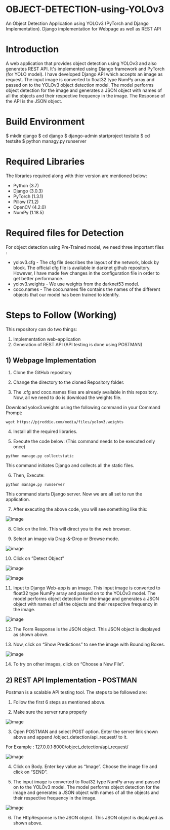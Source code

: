 # OBJECT-DETECTION-using-YOLOv3
An Object Detection Application using YOLOv3 (PyTorch and Django Implementation).
Django implementation for Webpage as well as REST API

# Introduction

A web application that provides object detection using YOLOv3 and also generates REST API. It's implemented using Django framework and PyTorch (for YOLO model).
I have developed Django API which accepts an image as request. The input image is converted to float32 type NumPy array and passed on to the YOLOv3 object detection model. The model performs object detection for the image and generates a JSON object with names of all the objects and their respective frequency in the image. The Response of the API is the JSON object.

# Build Environment
$ mkdir django
$ cd django
$ django-admin startproject testsite
$ cd testsite
$ python managy.py runserver


# Required Libraries

The libraries required along with thier version are mentioned below:
* Python  (3.7)
* Django  (3.0.3)
* PyTorch (1.3.1)
* Pillow  (7.1.2)
* OpenCV  (4.2.0)
* NumPy   (1.18.5)

# Required files for Detection

For object detection using Pre-Trained model, we need three important files :
* yolov3.cfg - The cfg file describes the layout of the network, block by block. The official cfg file is available in darknet github repository. However, I have made few changes in the configuration file in order to get better performance.
* yolov3.weights - We use weights from the darknet53 model.
* coco.names - The coco.names file contains the names of the different objects that our model has been trained to identify.

# Steps to Follow (Working)

This repository can do two things:
1. Implementation web-application
2. Generation of REST API (API testing is done using POSTMAN)

##	1) Webpage Implementation

1.	Clone the GitHub repository

2. Change the directory to the cloned Repository folder.

3.	The .cfg and coco.names files are already available in this repository. Now, all we need to do is download the weights file.

Download yolov3.weights using the following command in your Command Prompt:

```wget https://pjreddie.com/media/files/yolov3.weights```
 
4.	Install all the required libraries.

5.	Execute the code below: (This command needs to be executed only once) 

```python manage.py collectstatic```

This command initiates Django and collects all the static files.

6.	Then, Execute: 

```python manage.py runserver```

This command starts Django server. Now we are all set to run the application.

7.	After executing the above code, you will see something like this:

![image](https://user-images.githubusercontent.com/54140890/90550933-436d0a00-e1ae-11ea-9f08-bb2858a2c75b.png)

8.	Click on the link. This will direct you to the web browser. 

9.	Select an image via Drag-&-Drop or Browse mode.

![image](https://user-images.githubusercontent.com/54140890/90551081-731c1200-e1ae-11ea-98f2-5fe3f13eb1a4.png)

10.	Click on ”Detect Object”

![image](https://user-images.githubusercontent.com/54140890/90551134-84fdb500-e1ae-11ea-9e81-ada002e65738.png)

![image](https://user-images.githubusercontent.com/54140890/90551194-9c3ca280-e1ae-11ea-85b7-24f4be819454.png)

11.	Input to Django Web-app is an image. This input image is converted to float32 type NumPy array and passed on to the YOLOv3 model. The model performs object detection for the image and generates a JSON object with names of all the objects and their respective frequency in the image. 

![image](https://user-images.githubusercontent.com/54140890/90551297-bc6c6180-e1ae-11ea-8434-878ef9930da7.png)

12.	The Form Response is the JSON object. This JSON object is displayed as shown above.

13.	Now, click on “Show Predictions” to see the image with Bounding Boxes.

![image](https://user-images.githubusercontent.com/54140890/90551388-dc9c2080-e1ae-11ea-988e-cc2465cc0d49.png)
 
14.	 To try on other images, click on “Choose a New File”.


## 2) REST API Implementation - POSTMAN

Postman is a scalable API testing tool. The steps to be followed are:

1.	Follow the first 6 steps as mentioned above.

2.	Make sure the server runs properly

![image](https://user-images.githubusercontent.com/54140890/90551526-18cf8100-e1af-11ea-802c-7ee553849014.png)

3.	Open POSTMAN and select POST option. Enter the server link shown above and append /object_detection/api_request/ to it. 

For Example : 127.0.0.1:8000/object_detection/api_request/

![image](https://user-images.githubusercontent.com/54140890/90551940-b5921e80-e1af-11ea-9d8d-50d666c7983e.png)

4.	Click on Body. Enter key value as “Image”. Choose the image file and click on “SEND”.

5.	The input image is converted to float32 type NumPy array and passed on to the YOLOv3 model. The model performs object detection for the image and generates a JSON object with names of all the objects and their respective frequency in the image. 

![image](https://user-images.githubusercontent.com/54140890/90552102-f4c06f80-e1af-11ea-9890-0d24d11a2ea5.png)

6.	The HttpResponse is the JSON object. This JSON object is displayed as shown above.

